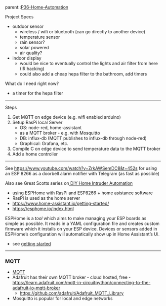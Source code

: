 parent::[P36-Home-Automation](P36-Home-Automation.md)

Project Specs
- outdoor sensor
	- wireless / wifi or bluetooth (can go directly to another device)
	- temperature sensor
	- rain sensor? 
	- solar powered
	- air quality? 
- indoor display
	- would be nice to eventually control the lights and air filter from here (IR hacking)
	- could also add a cheap hepa filter to the bathroom, add timers

What do I need right now?
- a timer for the hepa filter

---

Steps
1. Get MQTT on edge device (e.g. wifi enabled arduino)
2. Setup RasPi local Server 
	- OS: node-red, home-assistant
	- as a MQTT broker - e.g. with Mosquitto
	- DB: influx-db (MQTT publishes to influx-db through node-red)
	- Graphical: Grafana, etc.
3. Compile C on edge device to send temperature data to the MQTT broker
4. Add a home controller

---

See https://www.youtube.com/watch?v=ZrkAWSemDC8&t=452s for using an ESP 8266 as a doorbell alarm notifier with Telegram (as fast as possible)

Also see Great Scotts series on[ DIY Home Intruder Automation](https://www.youtube.com/watch?v=IvI1RqYPO24)
- using ESPHome with RasPi and ESP8266 + home asistance software
- RasPi is used as the home server
- https://www.home-assistant.io/getting-started/
- https://esphome.io/index.html

ESPHome is a _tool_ which aims to make managing your ESP boards as simple as possible. It reads in a YAML configuration file and creates custom firmware which it installs on your ESP device. Devices or sensors added in ESPHome’s configuration will automatically show up in Home Assistant’s UI.
- see [getting started](https://esphome.io/guides/getting_started_hassio.html)

---

### MQTT
- [MQTT](MQTT.md)
- Adafruit has their own MQTT broker - cloud hosted, free - https://learn.adafruit.com/mqtt-in-circuitpython/connecting-to-the-adafruit-io-mqtt-broker
	- https://github.com/adafruit/Adafruit_MQTT_Library 
- Mosquitto is popular for local and edge networks